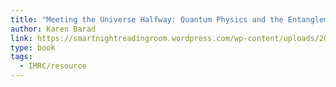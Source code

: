 ```yaml
---
title: "Meeting the Universe Halfway: Quantum Physics and the Entanglement of Matter and Meaning"
author: Karen Barad
link: https://smartnightreadingroom.wordpress.com/wp-content/uploads/2013/05/meeting-the-universe-halfway.pdf
type: book
tags:
  - IMRC/resource
---
```

